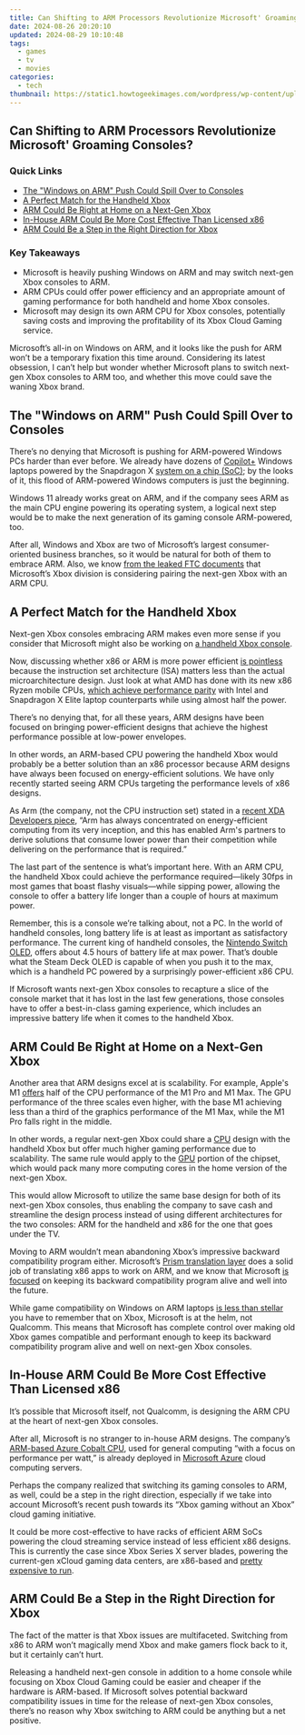 ```yaml
---
title: Can Shifting to ARM Processors Revolutionize Microsoft' Groaming Consoles?
date: 2024-08-26 20:20:10
updated: 2024-08-29 10:10:48
tags:
  - games
  - tv
  - movies
categories:
  - tech
thumbnail: https://static1.howtogeekimages.com/wordpress/wp-content/uploads/2024/04/xbox-x-vs-s-resized.png
---
```


## Can Shifting to ARM Processors Revolutionize Microsoft' Groaming Consoles?

### Quick Links

* [The "Windows on ARM" Push Could Spill Over to Consoles](https://youtube-docs.techidaily.com/approved-youtube-creators-ultimate-playlist-the-best-free-sound-sources/)
* [A Perfect Match for the Handheld Xbox](https://extra-tips.techidaily.com/elevate-engagement-mastering-online-presentations-via-zoom-and-youtube/)
* [ARM Could Be Right at Home on a Next-Gen Xbox](https://win-forum.techidaily.com/mastering-social-media-presence-on-facebook-twitter-instagram-and-youtube/)
* [In-House ARM Could Be More Cost Effective Than Licensed x86](https://android-unlock.techidaily.com/how-can-we-unlock-our-lava-agni-2-5g-phone-screen-by-drfone-android/)
* [ARM Could Be a Step in the Right Direction for Xbox](https://screen-mirror.techidaily.com/in-2024-3-facts-you-need-to-know-about-screen-mirroring-oneplus-open-drfone-by-drfone-android/)

### Key Takeaways

* Microsoft is heavily pushing Windows on ARM and may switch next-gen Xbox consoles to ARM.
* ARM CPUs could offer power efficiency and an appropriate amount of gaming performance for both handheld and home Xbox consoles.
* Microsoft may design its own ARM CPU for Xbox consoles, potentially saving costs and improving the profitability of its Xbox Cloud Gaming service.

 Microsoft’s all-in on Windows on ARM, and it looks like the push for ARM won’t be a temporary fixation this time around. Considering its latest obsession, I can’t help but wonder whether Microsoft plans to switch next-gen Xbox consoles to ARM too, and whether this move could save the waning Xbox brand.

##  The "Windows on ARM" Push Could Spill Over to Consoles

 There’s no denying that Microsoft is pushing for ARM-powered Windows PCs harder than ever before. We already have dozens of [Copilot+](https://change-location.techidaily.com/how-to-stop-my-spouse-from-spying-on-my-motorola-moto-g24-drfone-by-drfone-virtual-android/) Windows laptops powered by the Snapdragon X [system on a chip (SoC)](https://screen-activity-recording.techidaily.com/new-discovering-win11s-finest-screen-grabbers-for-2024/); by the looks of it, this flood of ARM-powered Windows computers is just the beginning.

 Windows 11 already works great on ARM, and if the company sees ARM as the main CPU engine powering its operating system, a logical next step would be to make the next generation of its gaming console ARM-powered, too.

 After all, Windows and Xbox are two of Microsoft’s largest consumer-oriented business branches, so it would be natural for both of them to embrace ARM. Also, we know [from the leaked FTC documents](https://www.notebookcheck.net/First-look-at-Microsoft-s-purported-Xbox-handheld-via-leaked-FTC-docs-Next-gen-Xbox-in-2028-could-use-AMD-Zen-6-or-ARM-with-Navi-5-GPU-and-NPU.752621.0.html) that Microsoft’s Xbox division is considering pairing the next-gen Xbox with an ARM CPU.

##  A Perfect Match for the Handheld Xbox

 Next-gen Xbox consoles embracing ARM makes even more sense if you consider that Microsoft might also be working on [a handheld Xbox console](https://instagram-clips.techidaily.com/2024-approved-inspirational-images-a-top-20-guide-for-insta-gratification/).

 Now, discussing whether x86 or ARM is more power efficient [is pointless](https://chipsandcheese.com/2021/07/13/arm-or-x86-isa-doesnt-matter/) because the instruction set architecture (ISA) matters less than the actual microarchitecture design. Just look at what AMD has done with its new x86 Ryzen mobile CPUs, [which achieve performance parity](https://youtu.be/Z8WKR0VHfJw?si=V6tM%5FN9GOlvvgzMt&t=134) with Intel and Snapdragon X Elite laptop counterparts while using almost half the power.

 There’s no denying that, for all these years, ARM designs have been focused on bringing power-efficient designs that achieve the highest performance possible at low-power envelopes.

 In other words, an ARM-based CPU powering the handheld Xbox would probably be a better solution than an x86 processor because ARM designs have always been focused on energy-efficient solutions. We have only recently started seeing ARM CPUs targeting the performance levels of x86 designs.

 As Arm (the company, not the CPU instruction set) stated in a [recent XDA Developers piece](https://www.xda-developers.com/is-arm-efficient-x86/), “Arm has always concentrated on energy-efficient computing from its very inception, and this has enabled Arm's partners to derive solutions that consume lower power than their competition while delivering on the performance that is required.”

 The last part of the sentence is what’s important here. With an ARM CPU, the handheld Xbox could achieve the performance required—likely 30fps in most games that boast flashy visuals—while sipping power, allowing the console to offer a battery life longer than a couple of hours at maximum power.

 Remember, this is a console we’re talking about, not a PC. In the world of handheld consoles, long battery life is at least as important as satisfactory performance. The current king of handheld consoles, the [Nintendo Switch OLED](https://iphone-unlock.techidaily.com/in-2024-reset-itunes-backup-password-of-iphone-15-prevention-and-solution-drfone-by-drfone-ios/), offers about 4.5 hours of battery life at max power. That’s double what the Steam Deck OLED is capable of when you push it to the max, which is a handheld PC powered by a surprisingly power-efficient x86 CPU.

 If Microsoft wants next-gen Xbox consoles to recapture a slice of the console market that it has lost in the last few generations, those consoles have to offer a best-in-class gaming experience, which includes an impressive battery life when it comes to the handheld Xbox.

##  ARM Could Be Right at Home on a Next-Gen Xbox

 Another area that ARM designs excel at is scalability. For example, Apple's M1 [offers](https://appleinsider.com/articles/21/10/30/compared-m1-vs-m1-pro-and-m1-max) half of the CPU performance of the M1 Pro and M1 Max. The GPU performance of the three scales even higher, with the base M1 achieving less than a third of the graphics performance of the M1 Max, while the M1 Pro falls right in the middle.

 In other words, a regular next-gen Xbox could share a [CPU](https://facebook-clips.techidaily.com/echoes-of-now-strategies-for-downloading-current-events/) design with the handheld Xbox but offer much higher gaming performance due to scalability. The same rule would apply to the [GPU](https://android-unlock.techidaily.com/unlock-vivo-s17-pro-phone-password-without-factory-reset-full-guide-here-by-drfone-android/) portion of the chipset, which would pack many more computing cores in the home version of the next-gen Xbox.

 This would allow Microsoft to utilize the same base design for both of its next-gen Xbox consoles, thus enabling the company to save cash and streamline the design process instead of using different architectures for the two consoles: ARM for the handheld and x86 for the one that goes under the TV.

 Moving to ARM wouldn’t mean abandoning Xbox’s impressive backward compatibility program either. Microsoft’s [Prism translation layer](https://arstechnica.com/gadgets/2024/05/microsoft-says-prism-translation-layer-does-for-arm-pcs-what-rosetta-did-for-macs/) does a solid job of translating x86 apps to work on ARM, and we know that Microsoft [is focused](https://www.windowscentral.com/gaming/xbox/exclusive-xbox-president-sarah-bond-has-set-up-a-new-team-dedicated-to-game-preservation-and-forward-compatibility) on keeping its backward compatibility program alive and well into the future.

 While game compatibility on Windows on ARM laptops [is less than stellar](https://www.pcworld.com/article/2378322/qualcomm-adreno-x1-vs-intel-arc-real-world-performance-in-7-games.html) you have to remember that on Xbox, Microsoft is at the helm, not Qualcomm. This means that Microsoft has complete control over making old Xbox games compatible and performant enough to keep its backward compatibility program alive and well on next-gen Xbox consoles.

##  In-House ARM Could Be More Cost Effective Than Licensed x86

 It’s possible that Microsoft itself, not Qualcomm, is designing the ARM CPU at the heart of next-gen Xbox consoles.

 After all, Microsoft is no stranger to in-house ARM designs. The company’s [ARM-based Azure Cobalt CPU](https://www.datacenterdynamics.com/en/news/microsoft-announces-in-house-arm-cpu-and-ai-accelerator-chips-custom-racks/), used for general computing “with a focus on performance per watt,” is already deployed in [Microsoft Azure](https://video-screen-grab.techidaily.com/new-visual-storytelling-of-pc-playtime-top-6-screenshot-secrets/) cloud computing servers.

 Perhaps the company realized that switching its gaming consoles to ARM, as well, could be a step in the right direction, especially if we take into account Microsoft’s recent push towards its “Xbox gaming without an Xbox” cloud gaming initiative.

 It could be more cost-effective to have racks of efficient ARM SoCs powering the cloud streaming service instead of less efficient x86 designs. This is currently the case since Xbox Series X server blades, powering the current-gen xCloud gaming data centers, are x86-based and [pretty expensive to run](https://www.tweaktown.com/news/92040/microsoft-explains-why-xbox-cloud-game-streaming-is-so-costly/index.html).

##  ARM Could Be a Step in the Right Direction for Xbox

 The fact of the matter is that Xbox issues are multifaceted. Switching from x86 to ARM won’t magically mend Xbox and make gamers flock back to it, but it certainly can’t hurt.

 Releasing a handheld next-gen console in addition to a home console while focusing on Xbox Cloud Gaming could be easier and cheaper if the hardware is ARM-based. If Microsoft solves potential backward compatibility issues in time for the release of next-gen Xbox consoles, there’s no reason why Xbox switching to ARM could be anything but a net positive.

<ins class="adsbygoogle"
     style="display:block"
     data-ad-format="autorelaxed"
     data-ad-client="ca-pub-7571918770474297"
     data-ad-slot="1223367746"></ins>



<ins class="adsbygoogle"
     style="display:block"
     data-ad-client="ca-pub-7571918770474297"
     data-ad-slot="8358498916"
     data-ad-format="auto"
     data-full-width-responsive="true"></ins>
